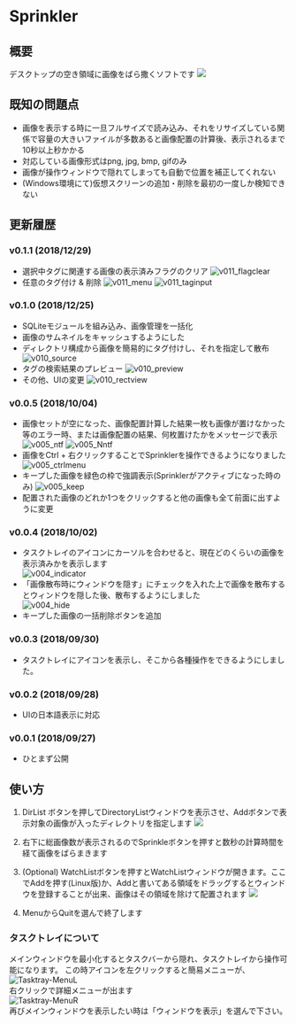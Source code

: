 # Sprinkler

## 概要
デスクトップの空き領域に画像をばら撒くソフトです
![](https://github.com/degarashi/sprinkler/blob/images/sprinkler_v010_sc0.jpg)

## 既知の問題点
* 画像を表示する時に一旦フルサイズで読み込み、それをリサイズしている関係で容量の大きいファイルが多数あると画像配置の計算後、表示されるまで10秒以上秒かかる
* 対応している画像形式はpng, jpg, bmp, gifのみ
* 画像が操作ウィンドウで隠れてしまっても自動で位置を補正してくれない
* (Windows環境にて)仮想スクリーンの追加・削除を最初の一度しか検知できない

## 更新履歴
### v0.1.1 (2018/12/29)
* 選択中タグに関連する画像の表示済みフラグのクリア
![v011_flagclear](https://github.com/degarashi/sprinkler/blob/images/sprinkler_v011_flagclear.png)
* 任意のタグ付け & 削除
![v011_menu](https://github.com/degarashi/sprinkler/blob/images/sprinkler_v011_menu0.jpg)
![v011_taginput](https://github.com/degarashi/sprinkler/blob/images/sprinkler_v011_taginput.png)

### v0.1.0 (2018/12/25)
* SQLiteモジュールを組み込み、画像管理を一括化
* 画像のサムネイルをキャッシュするようにした
* ディレクトリ構成から画像を簡易的にタグ付けし、それを指定して散布
![v010_source](https://github.com/degarashi/sprinkler/blob/images/sprinkler_v010_source.png)
* タグの検索結果のプレビュー
![v010_preview](https://github.com/degarashi/sprinkler/blob/images/sprinkler_v010_preview.png)
* その他、UIの変更
![v010_rectview](https://github.com/degarashi/sprinkler/blob/images/sprinkler_v010_rectview.png)

### v0.0.5 (2018/10/04)
* 画像セットが空になった、画像配置計算した結果一枚も画像が置けなかった等のエラー時、または画像配置の結果、何枚置けたかをメッセージで表示  
![v005_ntf](https://github.com/degarashi/sprinkler/blob/images/sprinkler_v005_ntf.png)
![v005_Nntf](https://github.com/degarashi/sprinkler/blob/images/sprinkler_v005_Nntf.png)  
* 画像をCtrl + 右クリックすることでSprinklerを操作できるようになりました  
![v005_ctrlmenu](https://github.com/degarashi/sprinkler/blob/images/sprinkler_v005_ctrlmenu.png)  
* キープした画像を緑色の枠で強調表示(Sprinklerがアクティブになった時のみ)
![v005_keep](https://github.com/degarashi/sprinkler/blob/images/sprinkler_v005_keep.png)  
* 配置された画像のどれか1つをクリックすると他の画像も全て前面に出すように変更

### v0.0.4 (2018/10/02)
* タスクトレイのアイコンにカーソルを合わせると、現在どのくらいの画像を表示済みかを表示します  
![v004_indicator](https://github.com/degarashi/sprinkler/blob/images/sprinkler_v004_indicator.png)  
* 「画像散布時にウィンドウを隠す」にチェックを入れた上で画像を散布するとウィンドウを隠した後、散布するようにしました  
![v004_hide](https://github.com/degarashi/sprinkler/blob/images/sprinkler_v004_hide.png)  
* キープした画像の一括削除ボタンを追加

### v0.0.3 (2018/09/30)
* タスクトレイにアイコンを表示し、そこから各種操作をできるようにしました。

### v0.0.2 (2018/09/28)
* UIの日本語表示に対応

### v0.0.1 (2018/09/27)
* ひとまず公開

## 使い方
1. DirList ボタンを押してDirectoryListウィンドウを表示させ、Addボタンで表示対象の画像が入ったディレクトリを指定します
![](https://github.com/degarashi/sprinkler/blob/images/sprinkler_sc2.jpg)

2. 右下に総画像数が表示されるのでSprinkleボタンを押すと数秒の計算時間を経て画像をばらまきます

3. (Optional) WatchListボタンを押すとWatchListウィンドウが開きます。ここでAddを押す(Linux版)か、Addと書いてある領域をドラッグするとウィンドウを登録することが出来、画像はその領域を除けて配置されます
![](https://github.com/degarashi/sprinkler/blob/images/sprinkler_sc1.jpg)

4. MenuからQuitを選んで終了します

### タスクトレイについて
メインウィンドウを最小化するとタスクバーから隠れ、タスクトレイから操作可能になります。
この時アイコンを左クリックすると簡易メニューが、  
![Tasktray-MenuL](https://github.com/degarashi/sprinkler/blob/images/sprinkler_v003_menu0.png)  
右クリックで詳細メニューが出ます  
![Tasktray-MenuR](https://github.com/degarashi/sprinkler/blob/images/sprinkler_v003_menu1.png)  
再びメインウィンドウを表示したい時は「ウィンドウを表示」を選んで下さい。
